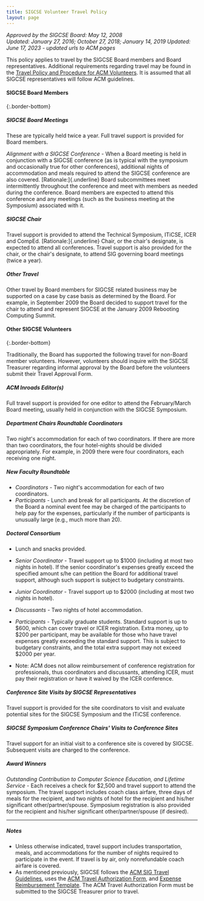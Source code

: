 ```yaml
---
title: SIGCSE Volunteer Travel Policy
layout: page
---
```


_Approved by the SIGCSE Board: May 12, 2008_\
_Updated: January 27, 2016; October 27, 2018; January 14, 2019_
_Updated: June 17, 2023 - updated urls to ACM pages_

This policy applies to travel by the SIGCSE Board members and Board representatives. Additional requirements regarding travel may be found in the [Travel Policy and Procedure for ACM Volunteers](https://www.acm.org/special-interest-groups/volunteer-resources/). It is assumed that all SIGCSE representatives will follow ACM guidelines.

#### SIGCSE Board Members
{:.border-bottom}


##### SIGCSE Board Meetings
These are typically held twice a year. Full travel support is provided
for Board members.

*Alignment with a SIGCSE Conference* - When a Board meeting is held in conjunction with a SIGCSE conference (as is typical with the symposium and occasionally true for other conferences), additional nights of accommodation and meals required to attend the SIGCSE conference are also covered. [Rationale:]{.underline} Board subcommittees meet intermittently throughout the conference and meet with members as needed during the conference. Board members are expected to attend this conference and any meetings (such as the business meeting at the Symposium) associated with it.

##### SIGCSE Chair
Travel support is provided to attend the Technical Symposium, ITiCSE,
ICER and CompEd. [Rationale:]{.underline} Chair, or the chair's
designate, is expected to attend all conferences. Travel support is also
provided for the chair, or the chair's designate, to attend SIG
governing board meetings (twice a year).

##### Other Travel
Other travel by Board members for SIGCSE related business may be
supported on a case by case basis as determined by the Board. For
example, in September 2009 the Board decided to support travel for the
chair to attend and represent SIGCSE at the January 2009 Rebooting
Computing Summit.

#### Other SIGCSE Volunteers
{:.border-bottom}

Traditionally, the Board has supported the following travel for
non-Board member volunteers. However, volunteers should inquire with the
SIGCSE Treasurer regarding informal approval by the Board before the
volunteers submit their Travel Approval Form.

##### ACM Inroads Editor(s)
Full travel support is provided for one editor to attend the
February/March Board meeting, usually held in conjunction with the
SIGCSE Symposium.

##### Department Chairs Roundtable Coordinators
Two night's accommodation for each of two coordinators. If there are
more than two coordinators, the four hotel-nights should be divided
appropriately. For example, in 2009 there were four coordinators, each
receiving one night.

##### New Faculty Roundtable

-   *Coordinators* - Two night's accommodation for each of two
    coordinators.
-   *Participants* - Lunch and break for all participants. At the
    discretion of the Board a nominal event fee may be charged of the
    participants to help pay for the expenses, particularly if the
    number of participants is unusually large (e.g., much more than 20).

##### Doctoral Consortium 

- Lunch and snacks provided.

- *Senior Coordinator* - Travel support up to \$1000 (including at most
two nights in hotel). If the senior coordinator's expenses greatly
exceed the specified amount s/he can petition the Board for additional
travel support, although such support is subject to budgetary
constraints.

- *Junior Coordinator* - Travel support up to \$2000 (including at most two nights in hotel).

- *Discussants* - Two nights of hotel accommodation.

- *Participants* - Typically graduate students. Standard support is up to \$600, which can cover travel or ICER registration. Extra money, up to \$200 per participant, may be available for those who have travel expenses greatly exceeding the standard support. This is subject to budgetary constraints, and the total extra support may not exceed \$2000 per year.

- Note: ACM does not allow reimbursement of conference registration for professionals, thus coordinators and discussants, attending ICER, must pay their registration or have it waived by the ICER conference.

##### Conference Site Visits by SIGCSE Representatives
Travel support is provided for the site coordinators to visit and
evaluate potential sites for the SIGCSE Symposium and the ITiCSE
conference.

##### SIGCSE Symposium Conference Chairs' Visits to Conference Sites
Travel support for an initial visit to a conference site is covered by
SIGCSE. Subsequent visits are charged to the conference.

##### Award Winners
*Outstanding Contribution to Computer Science Education, and Lifetime Service* - Each receives a check for \$2,500 and travel support to attend the
symposium. The travel support includes coach class airfare, three days
of meals for the recipient, and two nights of hotel for the recipient
and his/her significant other/partner/spouse. Symposium registration is
also provided for the recipient and his/her significant
other/partner/spouse (if desired).

------------------------------------------------------------------------

##### Notes

-   Unless otherwise indicated, travel support includes transportation, meals, and accommodations for the number of nights required to participate in the event. If travel is by air, only nonrefundable coach airfare is covered.
-   As mentioned previously, SIGCSE follows the [ACM SIG Travel Guidelines](http://www.acm.org/sigs/volunteer_resources/conference_manual/2-4-2pgl), uses the [ACM Travel Authorization Form](http://www.acm.org/sigs/volunteer_resources/taf.txt), and [Expense Reimbursement Template](http://www.acm.org/sigs/volunteer_resources/conference_manual/2-4-2pgl). The ACM Travel Authorization Form must be submitted to the SIGCSE Treasurer prior to travel.
